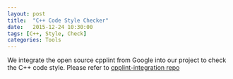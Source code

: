 ```yaml
---
layout: post
title:  "C++ Code Style Checker"
date:   2015-12-24 10:30:00
tags: [C++, Style, Check]
categories: Tools
---
```


We integrate the open source cpplint from Google into our project to check the C++ code style.
Please refer to [cpplint-integration repo](https://github.com/wykvictor/cpplint-integration)
